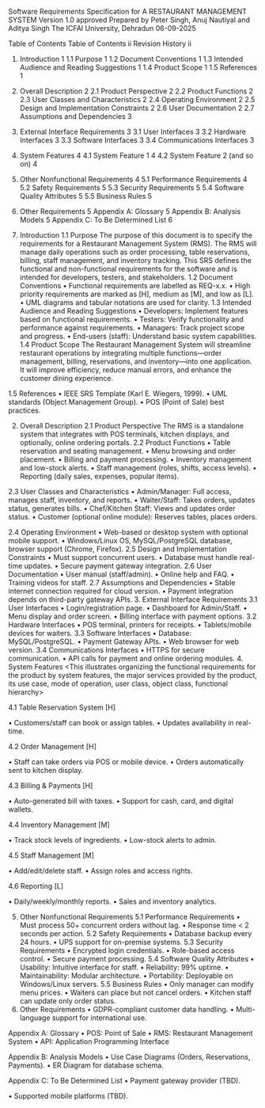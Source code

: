 Software Requirements Specification
for
A RESTAURANT MANAGEMENT SYSTEM
Version 1.0 approved
Prepared by Peter Singh, Anuj Nautiyal and Aditya Singh
The ICFAI University, Dehradun
06-09-2025
 
Table of Contents
Table of Contents	ii
Revision History	ii
1.	Introduction	1
1.1	Purpose	1
1.2	Document Conventions	1
1.3	Intended Audience and Reading Suggestions	1
1.4	Product Scope	1
1.5	References	1
2.	Overall Description	2
2.1	Product Perspective	2
2.2	Product Functions	2
2.3	User Classes and Characteristics	2
2.4	Operating Environment	2
2.5	Design and Implementation Constraints	2
2.6	User Documentation	2
2.7	Assumptions and Dependencies	3
3.	External Interface Requirements	3
3.1	User Interfaces	3
3.2	Hardware Interfaces	3
3.3	Software Interfaces	3
3.4	Communications Interfaces	3
4.	System Features	4
4.1	System Feature 1	4
4.2	System Feature 2 (and so on)	4
5.	Other Nonfunctional Requirements	4
5.1	Performance Requirements	4
5.2	Safety Requirements	5
5.3	Security Requirements	5
5.4	Software Quality Attributes	5
5.5	Business Rules	5
6.	Other Requirements	5
Appendix A: Glossary	5
Appendix B: Analysis Models	5
Appendix C: To Be Determined List	6



 
1.	Introduction
1.1	Purpose 
The purpose of this document is to specify the requirements for a Restaurant Management System (RMS). The RMS will manage daily operations such as order processing, table reservations, billing, staff management, and inventory tracking. This SRS defines the functional and non-functional requirements for the software and is intended for developers, testers, and stakeholders.
1.2	Document Conventions
• Functional requirements are labelled as REQ-x.x.
• High priority requirements are marked as [H], medium as [M], and low as [L].
• UML diagrams and tabular notations are used for clarity.
1.3	Intended Audience and Reading Suggestions
• Developers: Implement features based on functional requirements.
• Testers: Verify functionality and performance against requirements.
• Managers: Track project scope and progress.
• End-users (staff): Understand basic system capabilities.
1.4	Product Scope
The Restaurant Management System will streamline restaurant operations by integrating multiple functions—order management, billing, reservations, and inventory—into one application. It will improve efficiency, reduce manual errors, and enhance the customer dining experience.

1.5	References
• IEEE SRS Template (Karl E. Wiegers, 1999).
• UML standards (Object Management Group).
• POS (Point of Sale) best practices.

2.	Overall Description
2.1	Product Perspective
The RMS is a standalone system that integrates with POS terminals, kitchen displays, and optionally, online ordering portals.
2.2	Product Functions
• Table reservation and seating management.
• Menu browsing and order placement.
• Billing and payment processing.
• Inventory management and low-stock alerts.
• Staff management (roles, shifts, access levels).
• Reporting (daily sales, expenses, popular items).

2.3	User Classes and Characteristics
• Admin/Manager: Full access, manages staff, inventory, and reports.
• Waiter/Staff: Takes orders, updates status, generates bills.
• Chef/Kitchen Staff: Views and updates order status.
• Customer (optional online module): Reserves tables, places orders.

2.4	Operating Environment
• Web-based or desktop system with optional mobile support.
• Windows/Linux OS, MySQL/PostgreSQL database, browser support (Chrome, Firefox).
2.5	Design and Implementation Constraints
• Must support concurrent users.
• Database must handle real-time updates.
• Secure payment gateway integration.
2.6	User Documentation
• User manual (staff/admin).
• Online help and FAQ.
• Training videos for staff.
2.7	Assumptions and Dependencies
• Stable internet connection required for cloud version.
• Payment integration depends on third-party gateway APIs.
3.	External Interface Requirements
3.1	User Interfaces
• Login/registration page.
• Dashboard for Admin/Staff.
• Menu display and order screen.
• Billing interface with payment options.
3.2	Hardware Interfaces
• POS terminal, printers for receipts.
• Tablets/mobile devices for waiters.
3.3	Software Interfaces
• Database: MySQL/PostgreSQL.
• Payment Gateway APIs.
• Web browser for web version.
3.4	Communications Interfaces
• HTTPS for secure communication.
• API calls for payment and online ordering modules.
4.	System Features
<This illustrates organizing the functional requirements for the product by system features, the major services provided by the product, its use case, mode of operation, user class, object class, functional hierarchy>

4.1	Table Reservation System [H]

•	Customers/staff can book or assign tables.
•	Updates availability in real-time.

4.2	Order Management [H]

•	Staff can take orders via POS or mobile device.
•	Orders automatically sent to kitchen display.

4.3	Billing & Payments [H]

•	Auto-generated bill with taxes.
•	Support for cash, card, and digital wallets.

4.4	Inventory Management [M]

•	Track stock levels of ingredients.
•	Low-stock alerts to admin.

4.5	Staff Management [M]

•	Add/edit/delete staff.
•	Assign roles and access rights.

4.6	Reporting [L]

•	Daily/weekly/monthly reports.
•	Sales and inventory analytics.

5.	Other Nonfunctional Requirements
5.1	Performance Requirements
• Must process 50+ concurrent orders without lag.
• Response time < 2 seconds per action.
5.2	Safety Requirements
• Database backup every 24 hours.
• UPS support for on-premise systems.
5.3	Security Requirements
• Encrypted login credentials.
• Role-based access control.
• Secure payment processing.
5.4	Software Quality Attributes
• Usability: Intuitive interface for staff.
• Reliability: 99% uptime.
• Maintainability: Modular architecture.
• Portability: Deployable on Windows/Linux servers.
5.5	Business Rules
• Only manager can modify menu prices.
• Waiters can place but not cancel orders.
• Kitchen staff can update only order status.
6.	Other Requirements
• GDPR-compliant customer data handling.
• Multi-language support for international use.

Appendix A: Glossary
• POS: Point of Sale
• RMS: Restaurant Management System
• API: Application Programming Interface

Appendix B: Analysis Models
• Use Case Diagrams (Orders, Reservations, Payments).
• ER Diagram for database schema.

Appendix C: To Be Determined List
• Payment gateway provider (TBD).

• Supported mobile platforms (TBD).

